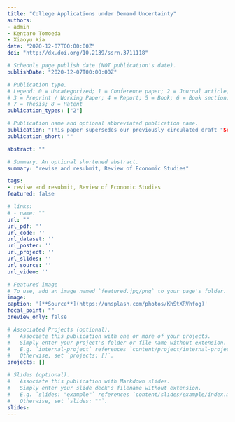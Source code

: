 ```yaml
---
title: "College Applications under Demand Uncertainty" 
authors:
- admin
- Kentaro Tomoeda
- Xiaoyu Xia
date: "2020-12-07T00:00:00Z"
doi: "http://dx.doi.org/10.2139/ssrn.3711118"

# Schedule page publish date (NOT publication's date).
publishDate: "2020-12-07T00:00:00Z"

# Publication type.
# Legend: 0 = Uncategorized; 1 = Conference paper; 2 = Journal article;
# 3 = Preprint / Working Paper; 4 = Report; 5 = Book; 6 = Book section;
# 7 = Thesis; 8 = Patent
publication_types: ["2"]

# Publication name and optional abbreviated publication name.
publication: "This paper supersedes our previously circulated draft "Sophistication and Cautiousness in College Applications"".
publication_short: ""

abstract: ""

# Summary. An optional shortened abstract.
summary: "revise and resubmit, Review of Economic Studies"

tags:
- revise and resubmit, Review of Economic Studies
featured: false

# links:
# - name: ""
url: ""
url_pdf: ''
url_code: ''
url_dataset: ''
url_poster: ''
url_project: ''
url_slides: ''
url_source: ''
url_video: ''

# Featured image
# To use, add an image named `featured.jpg/png` to your page's folder.
image:
caption: '[**Source**](https://unsplash.com/photos/KhStXRVhfog)'
focal_point: ""
preview_only: false

# Associated Projects (optional).
#   Associate this publication with one or more of your projects.
#   Simply enter your project's folder or file name without extension.
#   E.g. `internal-project` references `content/project/internal-project/index.md`.
#   Otherwise, set `projects: []`.
projects: []

# Slides (optional).
#   Associate this publication with Markdown slides.
#   Simply enter your slide deck's filename without extension.
#   E.g. `slides: "example"` references `content/slides/example/index.md`.
#   Otherwise, set `slides: ""`.
slides:
---
```

